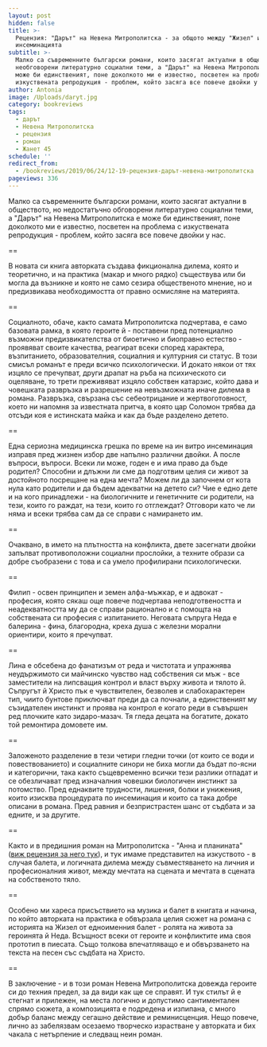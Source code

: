```yaml
---
layout: post
hidden: false
title: >-
  Рецензия: "Дарът" на Невена Митрополитска - за общото между "Жизел" и ин витро
  инсеминацията
subtitle: >-
  Малко са съвременните български романи, които засягат актуални в обществото и
  необговорени литературно социални теми, а "Дарът" на Невена Митрополитска е
  може би единственият, поне доколкото ми е известно, посветен на проблема с
  изкуствената репродукция - проблем, който засяга все повече двойки у нас
author: Antonia
image: /Uploads/daryt.jpg
category: bookreviews
tags:
  - дарът
  - Невена Митрополитска
  - рецензия
  - роман
  - Жанет 45
schedule: ''
redirect_from:
  - /bookreviews/2019/06/24/12-19-рецензия-дарът-невена-митрополитска
pageviews: 336
---
```

Малко са съвременните български романи, които засягат актуални в обществото, но недостатъчно обговорени литературно социални теми, а "Дарът" на Невена Митрополитска е може би единственият, поне доколкото ми е известно, посветен на проблема с изкуствената репродукция - проблем, който засяга все повече двойки у нас. 

\==

В новата си книга авторката създава фикционална дилема, която и теоретично, и на практика (макар и много рядко) съществува или би могла да възникне и която не само сезира общественото мнение, но и предизвикава необходимостта от правно осмисляне на материята. 

\==

Социалното, обаче, както самата Митрополитска подчертава, е само базовата рамка, в която героите й - поставени пред потенциално възможни предизвикателства от биоетичнo и биоправнo естество - проявяват своите качества, реагират всеки според характера, възпитанието, образователния, социалния и културния си статус. В този смисъл романът е преди всичко психологически. И докато някои от тях изцяло се пречупват, други драпат на ръба на психическото си оцеляване, то трети преживяват изцяло собствен катарзис, който дава и човешката развръзка и разрешение на невъзможната иначе дилема в романа. Развръзка, свързана със себеотрицание и жертвоготовност, което ни напомня за известната притча, в която цар Соломон трябва да отсъди коя е истинската майка и как да бъде разделено детето.

\==

Една сериозна медицинска грешка по време на ин витро инсеминация изправя пред жизнен избор две напълно различни двойки. А после въпроси, въпроси. Всеки ли може, годен е и има право да бъде родител? Способни и длъжни ли сме да подготвим целия си живот за достойното посрещане на една мечта? Можем ли да започнем от кота нула като родители и да бъдем адекватни на детето си? Чие е едно дете и на кого принадлежи - на биологичните и генетичните си родители, на тези, които го раждат, на тези, които го отглеждат? Отговори като че ли няма и всеки трябва сам да се справи с намирането им.

\==

Очаквано, в името на плътността на конфликта, двете засегнати двойки запълват противоположни социални прослойки, а техните образи са добре съобразени с това и са умело профилирани психологически.  

\==

Филип - освен принципен и земен алфа-мъжкар, е и адвокат - професия, която сякаш още повече подчертава неподготвеността и неадекватността му да се справи рационално и с помощта на собствената си професия с изпитанието. Неговата съпруга Неда е балерина - фина, благородна, креха душа с железни морални ориентири, които я пречупват. 

\==

Лина е обсебена до фанатизъм от реда и чистотата и упражнява неудържимото си майчинско чувство над собствения си мъж - все заместители на липсващия контрол и власт върху живота и тялото й. Съпругът й Христо пък е чувствителен, безволев и слабохарактерен тип, чиито бунтове приключват преди да са почнали, а единственият му съзидателен инстинкт и проява на контрол е когато реди в съвършен ред плочките като зидаро-мазач. Тя гледа децата на богатите, докато той ремонтира домовете им. 

\==

Заложеното разделение в тези четири гледни точки (от които се води и повествованието) и социалните синори не биха могли да бъдат по-ясни и категорични, така както същевременно всички тези разлики отпадат и се обезличават пред изначалния човешки биологичен инстинкт за потомство. Пред еднаквите трудности, лишения, болки и унижения, които изисква процедурата по инсеминация и които са така добре описани в романа. Пред равния и безпристрастен шанс от съдбата и за едните, и за другите. 

\==

Както и в предишния роман на Митрополитска - "Анна и планината" ([виж рецензия за него тук](https://literaturnirazgovori.com/bookreviews/2019/02/12/10-21-%D1%80%D0%B5%D1%86%D0%B5%D0%BD%D0%B7%D0%B8%D1%8F-%D0%BD%D0%B5%D0%B2%D0%B5%D0%BD%D0%B0-%D0%BC%D0%B8%D1%82%D1%80%D0%BE%D0%BF%D0%BE%D0%BB%D0%B8%D1%82%D1%81%D0%BA%D0%B0-%D0%B0%D0%BD%D0%BD%D0%B0-%D0%B8-%D0%BF%D0%BB%D0%B0%D0%BD%D0%B8%D0%BD%D0%B0%D1%82%D0%B0.html)), и тук имаме представител на изкуството - в случая балета, и логичната дилема между съвместяването на личния и професионалния живот, между мечтата на сцената и мечтата в сцената на собственото тяло. 

\==

Особено ми хареса присъствието на музика и балет в книгата и начина, по който авторката на практика е обвързала целия сюжет на романа с историята на Жизел от едноименния балет - ролята на живота за героинята й Неда. Всъщност всеки от героите и конфликтите има своя прототип в пиесата. Също толкова впечатляващо е и обвързването на текста на песен със съдбата на Христо.

\==

В заключение - и в този роман Невена Митрополитска довежда героите си до техния предел, за да види как ще се справят. И тук стилът й е стегнат и прилежен, на места логично и допустимо сантиментален спрямо сюжета, а композицията е подредена и изпипана, с много добър баланс между сегашно действие и реминисценция. Нещо повече, лично аз забелязвам осезаемо творческо израстване у авторката и бих чакала с нетърпение и следващ неин роман.
